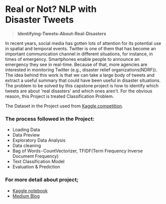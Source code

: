 # Real or Not? NLP with Disaster Tweets
> **Identifying-Tweets-About-Real-Disasters**

In recent years, social media has gotten lots of attention for its potential use in spatial and temporal events. Twitter is one of them that has become an important communication channel in different situations, for instance, in times of emergency. Smartphones enable people to announce an emergency they see in real-time. Because of that, more agencies are interested in monitoring Twitter (e.g., disaster relief organizations(NDRF)). The idea behind this work is that we can take a large body of tweets and extract a useful summary that could have been useful in disaster situations.
The problem to be solved by this capstone project is how to identify which tweets are about 'real disasters' and which ones aren't. For the obvious reason, this Project is treated Classification Problem.

The Dataset in the Project used from [Kaggle competition](https://www.kaggle.com/c/nlp-getting-started).

### **The process followed in the Project:**
* Loading Data
* Data Preview
* Exploratory Data Analysis
* Data cleaning
* Bag of Words - CountVectorizer, TFIDF(Term Frequency Inverse Document Frequency)
* Text Classification Model
* Evaluation & Prediction

### For more detail about project; 
* [Kaggle notebook](https://www.kaggle.com/rohan300557/disaster-real-fake)
* [Medium Blog](https://rohan300557.medium.com/real-or-not-nlp-with-disaster-tweets-b150bd531c93)

